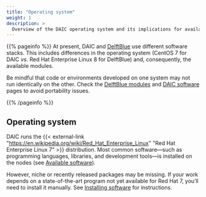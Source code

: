 ```yaml
---
title: "Operating system"
weight: 1
description: >
  Overview of the DAIC operating system and its implications for available software.
---
```



{{% pageinfo %}}
At present, DAIC and [DelftBlue](https://doc.dhpc.tudelft.nl/delftblue) use different software stacks. This includes differences in the operating system (CentOS 7 for DAIC _vs._ Red Hat Enterprise Linux 8 for DelftBlue) and, consequently, the available modules. 

Be mindful that code or environments developed on one system may not run identically on the other. Check the [DelftBlue modules](https://doc.dhpc.tudelft.nl/delftblue/DHPC-modules/) and [DAIC software](/docs/manual/software) pages to avoid portability issues.

{{% /pageinfo %}}

## Operating system

DAIC runs the {{< external-link "https://en.wikipedia.org/wiki/Red_Hat_Enterprise_Linux" "Red Hat Enterprise Linux 7" >}} distribution. Most common software—such as programming languages, libraries, and development tools—is installed on the nodes (see [Available software](/docs/manual/software/available-software)).

However, niche or recently released packages may be missing. If your work depends on a state-of-the-art program not yet available for Red Hat 7, you’ll need to install it manually. See [Installing software](/docs/manual/software/installing-software/) for instructions.

